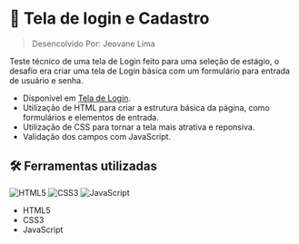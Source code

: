 # :pencil: Tela de login e Cadastro

> Desencolvido Por: Jeovane Lima

Teste técnico de uma tela de Login feito para uma seleção de estágio, o desafio era criar uma tela de Login básica com um formulário para entrada de usuário e senha.

* Disponível em [Tela de Login](https://teste-login-cadastro.netlify.app/).
* Utilização de HTML para criar a estrutura básica da página, como formulários e elementos de entrada.
* Utilização de CSS para tornar a tela mais atrativa e reponsiva.
* Validação dos campos com JavaScript.

## :hammer_and_wrench: Ferramentas utilizadas
![HTML5](https://img.shields.io/badge/html5-%23E34F26.svg?style=for-the-badge&logo=html5&logoColor=white)
![CSS3](https://img.shields.io/badge/css3-%231572B6.svg?style=for-the-badge&logo=css3&logoColor=white)
![JavaScript](https://img.shields.io/badge/JavaScript-F7DF1E?style=for-the-badge&logo=javascript&logoColor=black)

* HTML5
* CSS3
* JavaScript
 

